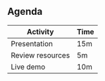 ## Agenda

| Activity | Time |
|-|-|
| Presentation | 15m |
| Review resources | 5m |
| Live demo | 10m |
